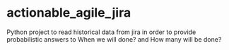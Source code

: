 # actionable_agile_jira
Python project to read historical data from jira in order to provide probabilistic answers to When we will done? and How many will be done?
